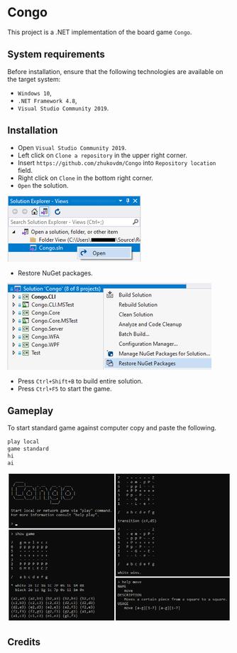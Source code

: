 # Congo

This project is a .NET implementation of the board game `Congo`.

## System requirements

Before installation, ensure that the following technologies are available
on the target system:
- `Windows 10`,
- `.NET Framework 4.8`,
- `Visual Studio Community 2019`.

## Installation

- Open `Visual Studio Community 2019`.
- Left click on `Clone a repository` in the upper right corner.
- Insert `https://github.com/zhukovdm/Congo` into `Repository location` field.
- Right click on `Clone` in the bottom right corner.
- `Open` the solution.

![open](./assets/images/install.png)
- Restore NuGet packages.

![open](./assets/images/nugets.png)
- Press `Ctrl+Shift+B` to build entire solution.
- Press `Ctrl+F5` to start the game.

## Gameplay

To start standard game against computer copy and paste the following.
```console
play local
game standard
hi
ai
```

![open](./assets/images/console.png)

## Credits
